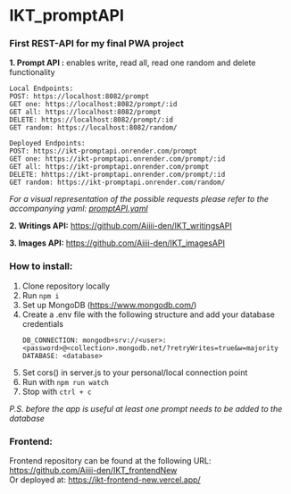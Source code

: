 # IKT_promptAPI

### First REST-API for my final PWA project

__1. Prompt API :__ enables write, read all, read one random and delete functionality
```
Local Endpoints:
POST: https://localhost:8082/prompt
GET one: https://localhost:8082/prompt/:id
GET all: https://localhost:8082/prompt
DELETE: https://localhost:8082/prompt/:id
GET random: https://localhost:8082/random/
```
```
Deployed Endpoints:
POST: https://ikt-promptapi.onrender.com/prompt
GET one: https://ikt-promptapi.onrender.com/prompt/:id
GET all: https://ikt-promptapi.onrender.com/prompt
DELETE: hhttps://ikt-promptapi.onrender.com/prompt/:id
GET random: https://ikt-promptapi.onrender.com/random/
```
_For a visual representation of the possible requests please refer to the accompanying yaml: [promptAPI.yaml](https://github.com/Aiiii-den/IKT_promptAPI/blob/main/promptAPI.yaml)_  

__2. Writings API:__ https://github.com/Aiiii-den/IKT_writingsAPI    

__3. Images API:__ https://github.com/Aiiii-den/IKT_imagesAPI  


### How to install:
1. Clone repository locally
2. Run `npm i`
3. Set up MongoDB (https://www.mongodb.com/)
4. Create a .env file with the following structure and add your database credentials
    ``` .env
   DB_CONNECTION: mongodb+srv://<user>:<password>@<collection>.mongodb.net/?retryWrites=true&w=majority
   DATABASE: <database>
   ```
5. Set cors() in server.js to your personal/local connection point
6. Run with `npm run watch`  
7. Stop with `ctrl + c`

_P.S. before the app is useful at least one prompt needs to be added to the database_ 


### Frontend:
Frontend repository can be found at the following URL: https://github.com/Aiiii-den/IKT_frontendNew  
Or deployed at: https://ikt-frontend-new.vercel.app/
